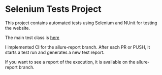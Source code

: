 # Selenium Tests Project

This project contains automated tests using Selenium and NUnit for testing the website.

The main test class is [here](https://github.com/Leontievna/miacademy/blob/main/Tests/ParentFormTest.cs) 

I implemented CI for the allure-report branch. After each PR or PUSH, it starts a test run and generates a new test report. 

If you want to see a report of the execution, it is available on the allure-report branch.
